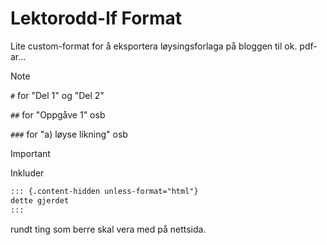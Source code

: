 # Lektorodd-lf Format

Lite custom-format for å eksportera løysingsforlaga på bloggen til ok. pdf-ar...

> [!NOTE]
> `#` for "Del 1" og "Del 2"
> 
> `##` for "Oppgåve 1" osb
> 
> `###` for "a) løyse likning" osb  


> [!IMPORTANT]
> Inkluder
>
> ```md
> ::: {.content-hidden unless-format="html"}
> dette gjerdet
> :::
> ```
>
> rundt ting som berre skal vera med på nettsida. 
